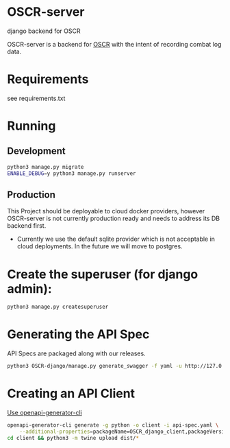 # OSCR-server
django backend for OSCR

OSCR-server is a backend for [OSCR](https://github.com/STOCD/OSCR/tree/main) with the intent
of recording combat log data.

# Requirements
see requirements.txt

# Running
## Development
```bash
python3 manage.py migrate
ENABLE_DEBUG=y python3 manage.py runserver
```

## Production

This Project should be deployable to cloud docker providers, however OSCR-server
is not currently production ready and needs to address its DB backend first.

- Currently we use the default sqlite provider which is not acceptable in cloud
deployments. In the future we will move to postgres.

# Create the superuser (for django admin):

```bash
python3 manage.py createsuperuser
```

# Generating the API Spec

API Specs are packaged along with our releases.


```bash
python3 OSCR-django/manage.py generate_swagger -f yaml -u http://127.0.0.1 api-spec.yaml
```

# Creating an API Client

[Use openapi-generator-cli](https://github.com/OpenAPITools/openapi-generator-cli)

```bash
openapi-generator-cli generate -g python -o client -i api-spec.yaml \
    --additional-properties=packageName=OSCR_django_client,packageVersion=1.0.0
cd client && python3 -m twine upload dist/*
```
